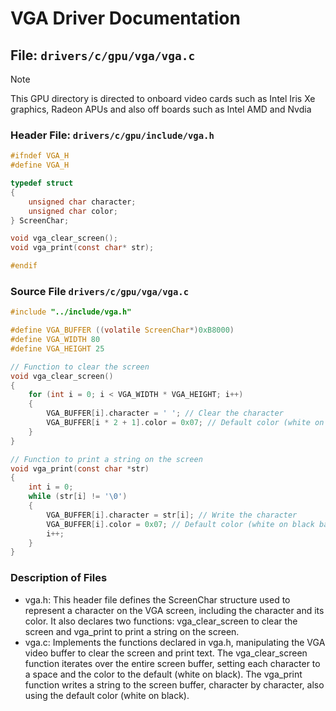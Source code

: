 # VGA Driver Documentation

## File: `drivers/c/gpu/vga/vga.c`

> [!NOTE]
> This GPU directory is directed to onboard video cards such as Intel Iris Xe graphics, Radeon APUs and also off boards such as Intel AMD and Nvdia

### Header File: `drivers/c/gpu/include/vga.h`
```c
#ifndef VGA_H
#define VGA_H

typedef struct
{
    unsigned char character;
    unsigned char color;
} ScreenChar;

void vga_clear_screen();
void vga_print(const char* str);

#endif
```
### Source File `drivers/c/gpu/vga/vga.c`
```c
#include "../include/vga.h"

#define VGA_BUFFER ((volatile ScreenChar*)0xB8000)
#define VGA_WIDTH 80
#define VGA_HEIGHT 25

// Function to clear the screen
void vga_clear_screen()
{
    for (int i = 0; i < VGA_WIDTH * VGA_HEIGHT; i++)
    {
        VGA_BUFFER[i].character = ' '; // Clear the character
        VGA_BUFFER[i * 2 + 1].color = 0x07; // Default color (white on black background)
    }
}

// Function to print a string on the screen
void vga_print(const char *str)
{
    int i = 0;
    while (str[i] != '\0')
    {
        VGA_BUFFER[i].character = str[i]; // Write the character
        VGA_BUFFER[i].color = 0x07; // Default color (white on black background)
        i++;
    }
}
```
### Description of Files
- vga.h: This header file defines the ScreenChar structure used to represent a character on the VGA screen, including the character and its color. It also declares two functions: vga_clear_screen to clear the screen and vga_print to print a string on the screen.
- vga.c: Implements the functions declared in vga.h, manipulating the VGA video buffer to clear the screen and print text. The vga_clear_screen function iterates over the entire screen buffer, setting each character to a space and the color to the default (white on black). The vga_print function writes a string to the screen buffer, character by character, also using the default color (white on black).
